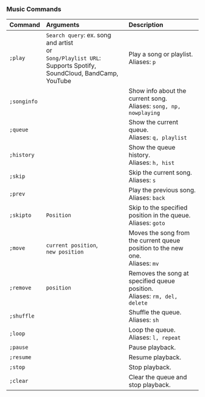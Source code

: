 ### Music Commands

| Command | Arguments | Description |
| :--- | :--- | :--- |
| `;play` | `Search query`: ex. song and artist<br>or<br>`Song/Playlist URL`: Supports Spotify, SoundCloud, BandCamp, YouTube | Play a song or playlist.<br>Aliases: `p` |
| `;songinfo` |  | Show info about the current song.<br>Aliases: `song, np, nowplaying`|
| `;queue` |  | Show the current queue.<br>Aliases: `q, playlist` |
| `;history` |  | Show the queue history.<br>Aliases: `h, hist` | 
| `;skip` |  | Skip the current song. <br>Aliases: `s` |
| `;prev` |  | Play the previous song.<br>Aliases: `back` |
| `;skipto` | `Position` | Skip to the specified position in the queue.<br>Aliases: `goto` |
| `;move` | `current position`,<br>`new position` | Moves the song from the current queue position to the new one.<br>Aliases: `mv`|
| `;remove` | `position` | Removes the song at specified queue position.<br>Aliases: `rm, del, delete` |
| `;shuffle` |  | Shuffle the queue.<br>Aliases: `sh` |
| `;loop` |  | Loop the queue.<br>Aliases: `l, repeat` |
| `;pause` |  | Pause playback.|
| `;resume` |  | Resume playback. |
| `;stop` |  | Stop playback. |
| `;clear` |  | Clear the queue and stop playback. |